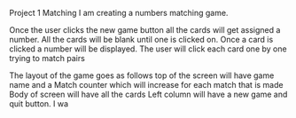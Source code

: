 Project 1 Matching 
I am creating a numbers matching game. 

Once the user clicks the new game button all the cards will get assigned a number. All the cards will be blank until one is clicked on. Once a card is clicked a number will be displayed.
The user will click each card one by one trying to match pairs

The layout of the game goes as follows
top of the screen will have game name and a Match counter which will increase for each match that is made 
Body of screen will have all the cards
Left column will have a new game and quit button. 
I wa

